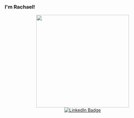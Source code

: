 ### I'm Rachael!

<div id="header" align="center">
  <img src="https://shorturl.at/nAFQ0" width="300"/>
</div>

<div id="badge" align="center">
  <a href="linkedin.com/in/rachael-momber">
    <img src="https://img.shields.io/badge/LinkedIn-blue?style=for-the-badge&logo=linkedin&logoColor=white" alt="LinkedIn Badge"/>
  </a>
</div>
<img align="center" src="https://komarev.com/ghpvc/?username=RLMP44&style=flat-square&color=blue" alt=""/>
<!--
**RLMP44/RLMP44** is a ✨ _special_ ✨ repository because its `README.md` (this file) appears on your GitHub profile.

Here are some ideas to get you started:

- 🔭 I’m currently working on ...
- 🌱 I’m currently learning ...
- 👯 I’m looking to collaborate on ...
- 🤔 I’m looking for help with ...
- 💬 Ask me about ...
- 📫 How to reach me: ...
- 😄 Pronouns: ...
- ⚡ Fun fact: ...
-->
